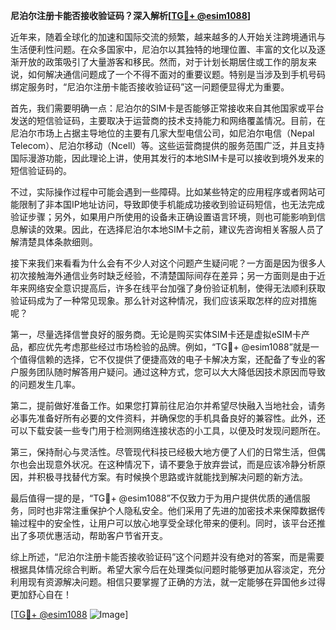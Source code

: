 **尼泊尔注册卡能否接收验证码？深入解析[[TG💪+ @esim1088](https://t.me/s/esim1088)]**

近年来，随着全球化的加速和国际交流的频繁，越来越多的人开始关注跨境通讯与生活便利性问题。在众多国家中，尼泊尔以其独特的地理位置、丰富的文化以及逐渐开放的政策吸引了大量游客和移民。然而，对于计划长期居住或工作的朋友来说，如何解决通信问题成了一个不得不面对的重要议题。特别是当涉及到手机号码绑定服务时，“尼泊尔注册卡能否接收验证码”这一问题便显得尤为重要。

首先，我们需要明确一点：尼泊尔的SIM卡是否能够正常接收来自其他国家或平台发送的短信验证码，主要取决于运营商的技术支持能力和网络覆盖情况。目前，在尼泊尔市场上占据主导地位的主要有几家大型电信公司，如尼泊尔电信（Nepal Telecom）、尼泊尔移动（Ncell）等。这些运营商提供的服务范围广泛，并且支持国际漫游功能，因此理论上讲，使用其发行的本地SIM卡是可以接收到境外发来的短信验证码的。

不过，实际操作过程中可能会遇到一些障碍。比如某些特定的应用程序或者网站可能限制了非本国IP地址访问，导致即使手机能成功接收到验证码短信，也无法完成验证步骤；另外，如果用户所使用的设备未正确设置语言环境，则也可能影响到信息解读的效果。因此，在选择尼泊尔本地SIM卡之前，建议先咨询相关客服人员了解清楚具体条款细则。

接下来我们来看看为什么会有不少人对这个问题产生疑问呢？一方面是因为很多人初次接触海外通信业务时缺乏经验，不清楚国际间存在差异；另一方面则是由于近年来网络安全意识提高后，许多在线平台加强了身份验证机制，使得无法顺利获取验证码成为了一种常见现象。那么针对这种情况，我们应该采取怎样的应对措施呢？

第一，尽量选择信誉良好的服务商。无论是购买实体SIM卡还是虚拟eSIM卡产品，都应优先考虑那些经过市场检验的品牌。例如，“TG💪+ @esim1088”就是一个值得信赖的选择，它不仅提供了便捷高效的电子卡解决方案，还配备了专业的客户服务团队随时解答用户疑问。通过这种方式，您可以大大降低因技术原因而导致的问题发生几率。

第二，提前做好准备工作。如果您打算前往尼泊尔并希望尽快融入当地社会，请务必事先准备好所有必要的文件资料，并确保您的手机具备良好的兼容性。此外，还可以下载安装一些专门用于检测网络连接状态的小工具，以便及时发现问题所在。

第三，保持耐心与灵活性。尽管现代科技已经极大地方便了人们的日常生活，但偶尔也会出现意外状况。在这种情况下，请不要急于放弃尝试，而是应该冷静分析原因，并积极寻找替代方案。有时候换个思路或许就能找到解决问题的新方法。

最后值得一提的是，“TG💪+ @esim1088”不仅致力于为用户提供优质的通信服务，同时也非常注重保护个人隐私安全。他们采用了先进的加密技术来保障数据传输过程中的安全性，让用户可以放心地享受全球化带来的便利。同时，该平台还推出了多项优惠活动，帮助客户节省开支。

综上所述，“尼泊尔注册卡能否接收验证码”这个问题并没有绝对的答案，而是需要根据具体情况综合判断。希望大家今后在处理类似问题时能够更加从容淡定，充分利用现有资源解决问题。相信只要掌握了正确的方法，就一定能够在异国他乡过得更加舒心自在！

[[TG💪+ @esim1088](https://t.me/s/esim1088) ![Image](https://i.postimg.cc/4NQfJmqS/Snipaste-2025-05-13-00-14-12.png)]